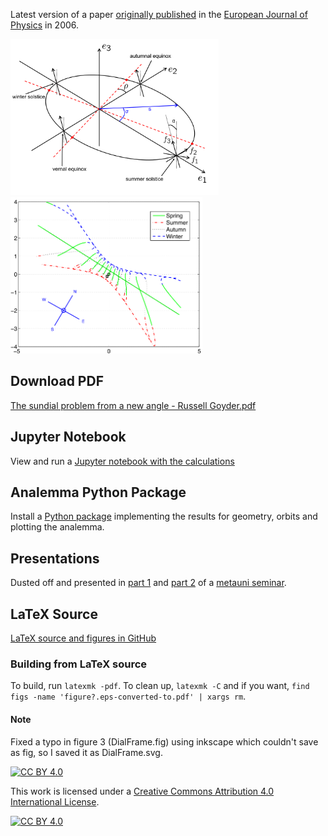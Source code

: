 Latest version of a paper [originally published](https://iopscience.iop.org/article/10.1088/0143-0807/27/2/023) in the [European Journal of Physics](https://iopscience.iop.org/journal/0143-0807) in 2006.

<p float="left">
  <img src="figs/MainArena.png" height="250" />
  <img src="figs/ArbitraryDial.png" height="250" /> 
</p>

## Download PDF

[The sundial problem from a new angle - Russell Goyder.pdf](<The sundial problem from a new angle - Russell Goyder.pdf>)

## Jupyter Notebook

View and run a [Jupyter notebook with the calculations](https://russellgoyder.github.io/sundial/sundial)

## Analemma Python Package

Install a [Python package](https://russellgoyder.github.io/sundial) implementing the results for geometry, orbits and plotting the analemma.

## Presentations

Dusted off and presented in [part 1](https://youtu.be/gO77fMRwn5E) and [part 2](https://youtu.be/w6-A_uJp15M) of a [metauni seminar](https://metauni.org/anythingatall/).

## LaTeX Source

[LaTeX source and figures in GitHub](https://github.com/russellgoyder/sundial-latex)

### Building from LaTeX source

To build, run `latexmk -pdf`. To clean up, `latexmk -C` and if you want, `find figs -name 'figure?.eps-converted-to.pdf' | xargs rm`.

#### Note

Fixed a typo in figure 3 (DialFrame.fig) using inkscape which couldn't save as fig, so I saved it as DialFrame.svg.

[![CC BY 4.0][cc-by-shield]][cc-by]

This work is licensed under a
[Creative Commons Attribution 4.0 International License][cc-by].

[![CC BY 4.0][cc-by-image]][cc-by]

[cc-by]: http://creativecommons.org/licenses/by/4.0/
[cc-by-image]: https://i.creativecommons.org/l/by/4.0/88x31.png
[cc-by-shield]: https://img.shields.io/badge/License-CC%20BY%204.0-lightgrey.svg
